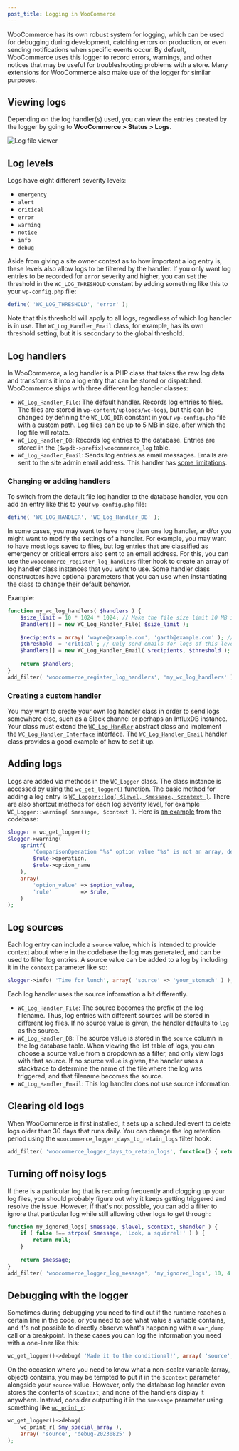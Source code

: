 ```yaml
---
post_title: Logging in WooCommerce
---
```


WooCommerce has its own robust system for logging, which can be used for debugging during development, catching errors on production, or even sending notifications when specific events occur. By default, WooCommerce uses this logger to record errors, warnings, and other notices that may be useful for troubleshooting problems with a store. Many extensions for WooCommerce also make use of the logger for similar purposes.

## Viewing logs

Depending on the log handler(s) used, you can view the entries created by the logger by going to **WooCommerce > Status > Logs**.

![Log file viewer](https://developer.woo.com/wp-content/uploads/2023/12/log-critical.jpg)

## Log levels

Logs have eight different severity levels:

* `emergency`
* `alert`
* `critical`
* `error`
* `warning`
* `notice`
* `info`
* `debug`

Aside from giving a site owner context as to how important a log entry is, these levels also allow logs to be filtered by the handler. If you only want log entries to be recorded for `error` severity and higher, you can set the threshold in the `WC_LOG_THRESHOLD` constant by adding something like this to your `wp-config.php` file:

```php
define( 'WC_LOG_THRESHOLD', 'error' );
```

Note that this threshold will apply to all logs, regardless of which log handler is in use. The `WC_Log_Handler_Email` class, for example, has its own threshold setting, but it is secondary to the global threshold.

## Log handlers

In WooCommerce, a log handler is a PHP class that takes the raw log data and transforms it into a log entry that can be stored or dispatched. WooCommerce ships with three different log handler classes:

* `WC_Log_Handler_File`: The default handler. Records log entries to files. The files are stored in `wp-content/uploads/wc-logs`, but this can be changed by defining the `WC_LOG_DIR` constant in your `wp-config.php` file with a custom path. Log files can be up to 5 MB in size, after which the log file will rotate.
* `WC_Log_Handler_DB`: Records log entries to the database. Entries are stored in the `{$wpdb->prefix}woocommerce_log` table.
* `WC_Log_Handler_Email`: Sends log entries as email messages. Emails are sent to the site admin email address. This handler has [some limitations](https://github.com/woocommerce/woocommerce/blob/fe81a4cf27601473ad5c394a4f0124c785aaa4e6/plugins/woocommerce/includes/log-handlers/class-wc-log-handler-email.php#L15-L27).

### Changing or adding handlers

To switch from the default file log handler to the database handler, you can add an entry like this to your `wp-config.php` file:

```php
define( 'WC_LOG_HANDLER', 'WC_Log_Handler_DB' );
```

In some cases, you may want to have more than one log handler, and/or you might want to modify the settings of a handler. For example, you may want to have most logs saved to files, but log entries that are classified as emergency or critical errors also sent to an email address. For this, you can use the `woocommerce_register_log_handlers` filter hook to create an array of log handler class instances that you want to use. Some handler class constructors have optional parameters that you can use when instantiating the class to change their default behavior.

Example:

```php
function my_wc_log_handlers( $handlers ) {
	$size_limit = 10 * 1024 * 1024; // Make the file size limit 10 MB instead of 5.
	$handlers[] = new WC_Log_Handler_File( $size_limit );
	
	$recipients = array( 'wayne@example.com', 'garth@example.com' ); // Send logs to multiple recipients.
	$threshold  = 'critical'; // Only send emails for logs of this level and higher.
	$handlers[] = new WC_Log_Handler_Email( $recipients, $threshold );
	
	return $handlers;
}
add_filter( 'woocommerce_register_log_handlers', 'my_wc_log_handlers' );
```

### Creating a custom handler

You may want to create your own log handler class in order to send logs somewhere else, such as a Slack channel or perhaps an InfluxDB instance. Your class must extend the [`WC_Log_Handler`](https://woocommerce.github.io/code-reference/classes/WC-Log-Handler.html) abstract class and implement the [`WC_Log_Handler_Interface`](https://woocommerce.github.io/code-reference/classes/WC-Log-Handler-Interface.html) interface. The [`WC_Log_Handler_Email`](https://github.com/woocommerce/woocommerce/blob/6688c60fe47ad42d49deedab8be971288e4786c1/plugins/woocommerce/includes/log-handlers/class-wc-log-handler-email.php) handler class provides a good example of how to set it up.

## Adding logs

Logs are added via methods in the `WC_Logger` class. The class instance is accessed by using the `wc_get_logger()` function. The basic method for adding a log entry is [`WC_Logger::log( $level, $message, $context )`](https://woocommerce.github.io/code-reference/classes/WC-Logger.html#method_log). There are also shortcut methods for each log severity level, for example `WC_Logger::warning( $message, $context )`. Here is [an example](https://github.com/woocommerce/woocommerce/blob/6688c60fe47ad42d49deedab8be971288e4786c1/plugins/woocommerce/src/Admin/RemoteInboxNotifications/OptionRuleProcessor.php#L53-L64) from the codebase:

```php
$logger = wc_get_logger();
$logger->warning(
	sprintf(
		'ComparisonOperation "%s" option value "%s" is not an array, defaulting to empty array.',
		$rule->operation,
		$rule->option_name
	),
	array(
		'option_value' => $option_value,
		'rule'         => $rule,
	)
);
```

## Log sources

Each log entry can include a `source` value, which is intended to provide context about where in the codebase the log was generated, and can be used to filter log entries. A source value can be added to a log by including it in the `context` parameter like so:

```php
$logger->info( 'Time for lunch', array( 'source' => 'your_stomach' ) );
```

Each log handler uses the source information a bit differently.

* `WC_Log_Handler_File`: The source becomes the prefix of the log filename. Thus, log entries with different sources will be stored in different log files. If no source value is given, the handler defaults to `log` as the source.
* `WC_Log_Handler_DB`: The source value is stored in the `source` column in the log database table. When viewing the list table of logs, you can choose a source value from a dropdown as a filter, and only view logs with that source. If no source value is given, the handler uses a stacktrace to determine the name of the file where the log was triggered, and that filename becomes the source.
* `WC_Log_Handler_Email`: This log handler does not use source information.

## Clearing old logs

When WooCommerce is first installed, it sets up a scheduled event to delete logs older than 30 days that runs daily. You can change the log retention period using the `woocommerce_logger_days_to_retain_logs` filter hook:

```php
add_filter( 'woocommerce_logger_days_to_retain_logs', function() { return 90; } );
```

## Turning off noisy logs

If there is a particular log that is recurring frequently and clogging up your log files, you should probably figure out why it keeps getting triggered and resolve the issue. However, if that's not possible, you can add a filter to ignore that particular log while still allowing other logs to get through:

```php
function my_ignored_logs( $message, $level, $context, $handler ) {
	if ( false !== strpos( $message, 'Look, a squirrel!' ) ) {
		return null;
	}
	
	return $message;
}
add_filter( 'woocommerce_logger_log_message', 'my_ignored_logs', 10, 4 );
```

## Debugging with the logger

Sometimes during debugging you need to find out if the runtime reaches a certain line in the code, or you need to see what value a variable contains, and it's not possible to directly observe what's happening with a `var_dump` call or a breakpoint. In these cases you can log the information you need with a one-liner like this:

```php
wc_get_logger()->debug( 'Made it to the conditional!', array( 'source', 'debug-20230825' ) );
```

On the occasion where you need to know what a non-scalar variable (array, object) contains, you may be tempted to put it in the `$context` parameter alongside your `source` value. However, only the database log handler even stores the contents of `$context`, and none of the handlers display it anywhere. Instead, consider outputting it in the `$message` parameter using something like [`wc_print_r`](https://woocommerce.github.io/code-reference/namespaces/default.html#function_wc_print_r):

```php
wc_get_logger()->debug(
	wc_print_r( $my_special_array ),
	array( 'source', 'debug-20230825' )
);
```
